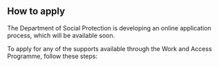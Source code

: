 ##  How to apply

The Department of Social Protection is developing an online application
process, which will be available soon.

To apply for any of the supports available through the Work and Access
Programme, follow these steps:

